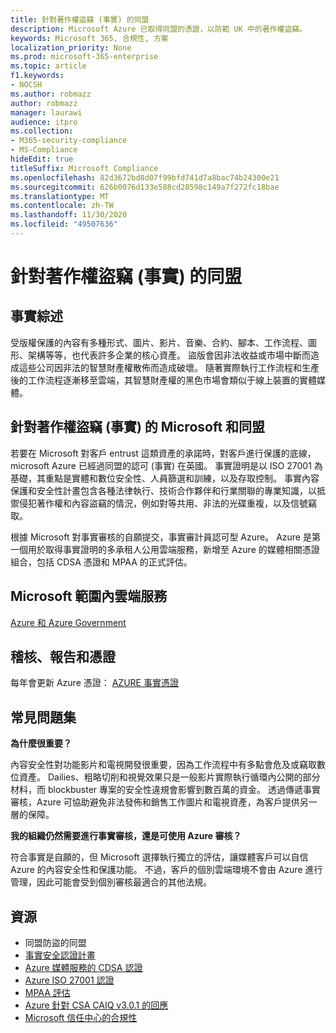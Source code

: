 ```yaml
---
title: 針對著作權盜竊 (事實) 的同盟
description: Microsoft Azure 已取得同盟的憑證，以防範 UK 中的著作權盜竊。
keywords: Microsoft 365, 合規性, 方案
localization_priority: None
ms.prod: microsoft-365-enterprise
ms.topic: article
f1.keywords:
- NOCSH
ms.author: robmazz
author: robmazz
manager: laurawi
audience: itpro
ms.collection:
- M365-security-compliance
- MS-Compliance
hideEdit: true
titleSuffix: Microsoft Compliance
ms.openlocfilehash: 82d3672bd8d07f99bfd741d7a8bac74b24300e21
ms.sourcegitcommit: 626b0076d133e588cd28598c149a7f272fc18bae
ms.translationtype: MT
ms.contentlocale: zh-TW
ms.lasthandoff: 11/30/2020
ms.locfileid: "49507636"
---
```

# <a name="federation-against-copyright-theft-fact"></a>針對著作權盜竊 (事實) 的同盟

## <a name="fact-overview"></a>事實綜述

受版權保護的內容有多種形式、圖片、影片、音樂、合約、腳本、工作流程、圖形、架構等等，也代表許多企業的核心資產。 盜版會因非法收益或市場中斷而造成這些公司因非法的智慧財產權散佈而造成破壞。 隨著實際執行工作流程和生產後的工作流程逐漸移至雲端，其智慧財產權的黑色市場會類似于線上裝置的實體媒體。

## <a name="microsoft-and-federation-against-copyright-theft-fact"></a>針對著作權盜竊 (事實) 的 Microsoft 和同盟

若要在 Microsoft 對客戶 entrust 這類資產的承諾時，對客戶進行保護的底線，microsoft Azure 已經過同盟的認可 (事實) 在英國。 事實證明是以 ISO 27001 為基礎，其重點是實體和數位安全性、人員篩選和訓練，以及存取控制。 事實內容保護和安全性計畫包含各種法律執行、技術合作夥伴和行業關聯的專業知識，以抵禦侵犯著作權和內容盜竊的情況，例如對等共用、非法的光碟重複，以及信號竊取。

根據 Microsoft 對事實審核的自願提交，事實審計員認可型 Azure。 Azure 是第一個用於取得事實證明的多承租人公用雲端服務，新增至 Azure 的媒體相關憑證組合，包括 CDSA 憑證和 MPAA 的正式評估。

## <a name="microsoft-in-scope-cloud-services"></a>Microsoft 範圍內雲端服務

[Azure 和 Azure Government](https://aka.ms/AzureCompliance)

## <a name="audits-reports-and-certificates"></a>稽核、報告和憑證

每年會更新 Azure 憑證： [AZURE 事實憑證](https://aka.ms/azurefactcert)

## <a name="frequently-asked-questions"></a>常見問題集

**為什麼很重要？**

內容安全性對功能影片和電視開發很重要，因為工作流程中有多點會危及或竊取數位資產。 Dailies、粗略切削和視覺效果只是一般影片實際執行循環內公開的部分材料，而 blockbuster 專案的安全性違規會影響到數百萬的資金。 透過傳遞事實審核，Azure 可協助避免非法發佈和銷售工作圖片和電視資產，為客戶提供另一層的保障。

**我的組織仍然需要進行事實審核，還是可使用 Azure 審核？**

符合事實是自願的，但 Microsoft 選擇執行獨立的評估，讓媒體客戶可以自信 Azure 的內容安全性和保護功能。 不過，客戶的個別雲端環境不會由 Azure 進行管理，因此可能會受到個別審核最適合的其他法規。

## <a name="resources"></a>資源

- 同盟防盜的同盟
- [事實安全認證計畫](https://go.microsoft.com/fwlink/?linkid=2099508)
- [Azure 媒體服務的 CDSA 認證](https://aka.ms/cdsa-cert)
- [Azure ISO 27001 認證](https://aka.ms/Azure-BSI-Cert)
- [MPAA 評估](offering-mpaa.md)
- [Azure 針對 CSA CAIQ v3.0.1 的回應](https://aka.ms/csacaiqresponses)
- [Microsoft 信任中心的合規性](https://www.microsoft.com/trust-center/compliance/compliance-overview)
